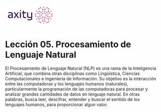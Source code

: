 ![png](imagenes/logotipo-axity-ppt.png)

# Lección 05. Procesamiento de Lenguaje Natural

El Procesamiento de Lenguaje Natural (NLP) es una rama de la Inteligencia Artificial, que combina otras disciplinas como Lingüística, Ciencias Computacionales e Ingeniería de Información. Su objetivo es la interacción entre las computadoras y los lenguajes humanos (naturales), particularmente la programación de las computadoras para procesar y analizar grandes cantidades de datos en lenguaje natural. En otras palabras, busca leer, descifrar, entender y buscar el sentido de los lenguajes humanos, para proporcionar algun valor.  